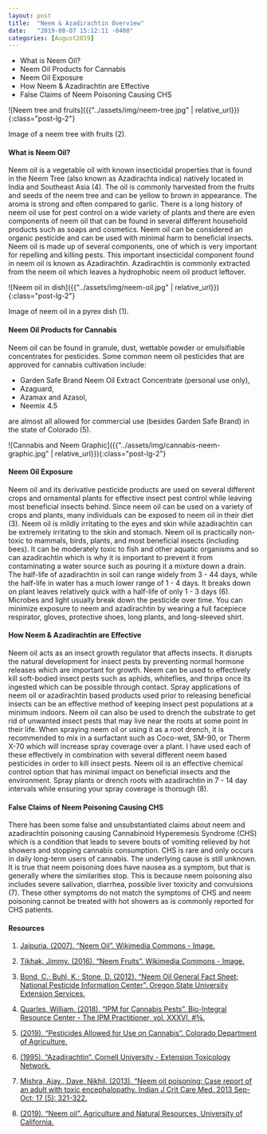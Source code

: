 ```yaml
---
layout: post
title:  "Neem & Azadirachtin Overview"
date:   "2019-08-07 15:12:11 -0400"
categories: [August2019]
---
```



* What is Neem Oil?
* Neem Oil Products for Cannabis
* Neem Oil Exposure
* How Neem & Azadirachtin are Effective
* False Claims of Neem Poisoning Causing CHS

![Neem tree and fruits]({{"../assets/img/neem-tree.jpg" | relative_url}}){:class="post-lg-2"}
<div class="text-center blog-caption">
Image of a neem tree with fruits (2). 
</div>

#### What is Neem Oil?
Neem oil is a vegetable oil with known insecticidal properties that is found in the Neem Tree (also known as Azadirachta indica) natively located in India and Southeast Asia (4). The oil is commonly harvested from the fruits and seeds of the neem tree and can be yellow to brown in appearance. The aroma is strong and often compared to garlic. There is a long history of neem oil use for pest control on a wide variety of plants and there are even components of neem oil that can be found in several different household products such as soaps and cosmetics. Neem oil can be considered an organic pesticide and can be used with minimal harm to beneficial insects. Neem oil is made up of several components, one of which is very important for repelling and killing pests. This important insecticidal component found in neem oil is known as Azadirachtin. Azadirachtin is commonly extracted from the neem oil which leaves a hydrophobic neem oil product leftover.


![Neem oil in dish]({{"../assets/img/neem-oil.jpg" | relative_url}}){:class="post-lg-2"}
<div class="text-center blog-caption">
Image of neem oil in a pyrex dish (1). 
</div>

#### Neem Oil Products for Cannabis
Neem oil can be found in granule, dust, wettable powder or emulsifiable concentrates for pesticides.  Some common neem oil pesticides that are approved for cannabis cultivation include: 

* Garden Safe Brand Neem Oil Extract Concentrate (personal use only), 
* Azaguard, 
* Azamax and Azasol, 
* Neemix 4.5 

are almost all allowed for commercial use (besides Garden Safe Brand) in the state of Colorado (5). 

![Cannabis and Neem Graphic]({{"../assets/img/cannabis-neem-graphic.jpg" | relative_url}}){:class="post-lg-2"}

#### Neem Oil Exposure
Neem oil and its derivative pesticide products are used on several different crops and ornamental plants for effective insect pest control while leaving most beneficial insects behind.  Since neem oil can be used on a variety of crops and plants, many individuals can be exposed to neem oil in their diet (3). Neem oil is mildly irritating to the eyes and skin while azadirachtin can be extremely irritating to the skin and stomach. Neem oil is practically non-toxic to mammals, birds, plants, and most beneficial insects (including bees). It can be moderately toxic to fish and other aquatic organisms and so can azadirachtin which is why it is important to prevent it from contaminating a water source such as pouring it a mixture down a drain. The half-life of azadirachtin in soil can range widely from 3 - 44 days, while the half-life in water has a much lower range of 1 - 4 days. It breaks down on plant leaves relatively quick with a half-life of only 1 - 3 days (6). Microbes and light usually break down the pesticide over time. You can minimize exposure to neem and azadirachtin by wearing a full facepiece respirator, gloves, protective shoes, long plants, and long-sleeved shirt. 

#### How Neem & Azadirachtin are Effective
Neem oil acts as an insect growth regulator that affects insects. It disrupts the natural development for insect pests by preventing normal hormone releases which are important for growth. Neem can be used to effectively kill soft-bodied insect pests such as aphids, whiteflies, and thrips once its ingested which can be possible through contact. Spray applications of neem oil or azadirachtin based products used prior to releasing beneficial insects can be an effective method of keeping insect pest populations at a minimum indoors. Neem oil can also be used to drench the substrate to get rid of unwanted insect pests that may live near the roots at some point in their life.  When spraying neem oil or using it as a root drench, it is recommended to mix in a surfactant such as Coco-wet, SM-90, or Therm X-70 which will increase spray coverage over a plant. I have used each of these effectively in combination with several different neem based pesticides in order to kill insect pests. Neem oil is an effective chemical control option that has minimal impact on beneficial insects and the environment. Spray plants or drench roots with azadirachtin in 7 - 14 day intervals while ensuring your spray coverage is thorough (8). 

#### False Claims of Neem Poisoning Causing CHS
There has been some false and unsubstantiated claims about neem and azadirachtin poisoning causing Cannabinoid Hyperemesis Syndrome (CHS) which is a condition that leads to severe bouts of vomiting relieved by hot showers and stopping cannabis consumption. CHS is rare and only occurs in daily long-term users of cannabis. The underlying cause is still unknown. It is true that neem poisoning does have nausea as a symptom, but that is generally where the similarities stop. This is because neem poisoning also includes severe salivation, diarrhea, possible liver toxicity and convulsions (7). These other symptoms do not match the symptoms of CHS and neem poisoning cannot be treated with hot showers as is commonly reported for CHS patients. 

#### Resources
1. <a href="https://commons.wikimedia.org/wiki/File:Expeller_(4).jpg">Jaipuria. (2007). “Neem Oil”. Wikimedia Commons - Image.</a>

2. <a href="https://commons.wikimedia.org/wiki/File:Neem_seed.jpg">Tikhak, Jimmy. (2016). “Neem Fruits”. Wikimedia Commons - Image.</a>

3. <a href="http://npic.orst.edu/factsheets/neemgen.html">Bond, C.; Buhl, K.; Stone, D. (2012). “Neem Oil General Fact Sheet; National Pesticide Information Center”. Oregon State University Extension Services.</a>

4. <a href="https://www.birc.org/IPMPCannabis.pdf">Quarles, William. (2018). “IPM for Cannabis Pests”. Bio-Integral Resource Center - The IPM Practitioner, vol. XXXVI, #⅚.</a>

5. <a href="https://www.colorado.gov/pacific/agplants/pesticide-use-cannabis-production-information">(2019). “Pesticides Allowed for Use on Cannabis”. Colorado Department of Agriculture.</a>

6. <a href="http://pmep.cce.cornell.edu/profiles/extoxnet/24d-captan/azadirachtin-ext.html">(1995). “Azadirachtin”. Cornell University - Extension Toxicology Network.</a>

7. <a href="https://www.ncbi.nlm.nih.gov/pmc/articles/PMC3841499/">Mishra, Ajay., Dave, Nikhil. (2013). “Neem oil poisoning: Case report of an adult with toxic encephalopathy. Indian J Crit Care Med. 2013 Sep-Oct; 17 (5): 321-322.</a>

8. <a href="http://ipm.ucanr.edu/TOOLS/PNAI/pnaishow.php?id=53">(2019). “Neem oil”. Agriculture and Natural Resources, University of California.</a>